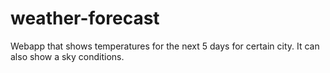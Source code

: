 # weather-forecast
Webapp that shows temperatures for the next 5 days for certain city. It can also show a sky conditions.
